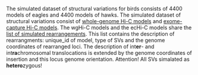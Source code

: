 The simulated dataset of structural variations for birds consists of 4400 models of eagles and 4400 models of hawks.
The simulated dataset of structural variations consist of [whole-genome Hi-C models](https://genedev.bionet.nsc.ru/ftp/by_Project/Charm/wgHi-C/) and [exome-capture Hi-C models](https://genedev.bionet.nsc.ru/ftp/by_Project/Charm/ecHi-C/). The wgHi-C models and the ecHi-C models share the [list of simulated rearrangements](simulations.csv). This list contains the description of rearrangments: unique_id of model, type of SVs and the genome coordinates of rearranged loci. The description of int**er**- and int**ra**chromosomal translocations is extended by the genome coordinates of insertion and this locus genome orientation.
Attention! All SVs simalated as **hetero**zygous!
